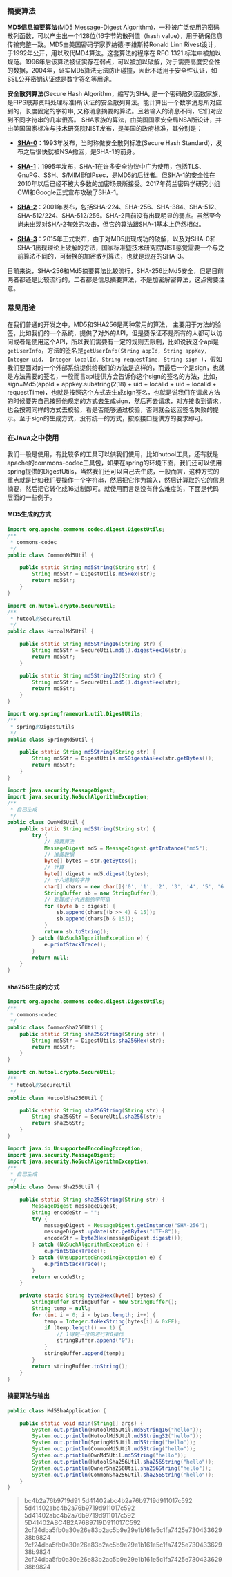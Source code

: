 ### 摘要算法

**MD5信息摘要算法**(MD5 Message-Digest Algorithm)，一种被广泛使用的密码散列函数，可以产生出一个128位(16字节的散列值（hash value），用于确保信息传输完整一致。MD5由美国密码学家罗纳德·李维斯特Ronald Linn Rivest设计，于1992年公开，用以取代MD4算法。这套算法的程序在 RFC 1321 标准中被加以规范。1996年后该算法被证实存在弱点，可以被加以破解，对于需要高度安全性的数据，2004年，证实MD5算法无法防止碰撞，因此不适用于安全性认证，如SSL公开密钥认证或是数字签名等用途。

**安全散列算法**(Secure Hash Algorithm，缩写为SHA, 是一个密码散列函数家族，是FIPS联邦资料处理标准)所认证的安全散列算法。能计算出一个数字消息所对应到的，长度固定的字符串, 又称消息摘要的算法。且若输入的消息不同，它们对应到不同字符串的几率很高。
SHA家族的算法，由美国国家安全局NSA所设计，并由美国国家标准与技术研究院NIST发布，是美国的政府标准，其分别是：

- **[SHA-0](https://zh.wikipedia.org/wiki/SHA-0)**：1993年发布，当时称做安全散列标准(Secure Hash Standard)，发布之后很快就被NSA撤回，是SHA-1的前身。

- **[SHA-1](https://zh.wikipedia.org/wiki/SHA-1)**：1995年发布，SHA-1在许多安全协议中广为使用，包括TLS、GnuPG、SSH、S/MIME和IPsec，是MD5的后继者。但SHA-1的安全性在2010年以后已经不被大多数的加密场景所接受。2017年荷兰密码学研究小组CWI和Google正式宣布攻破了SHA-1。

- **[SHA-2](https://zh.wikipedia.org/wiki/SHA-2)**：2001年发布，包括SHA-224、SHA-256、SHA-384、SHA-512、SHA-512/224、SHA-512/256。SHA-2目前没有出现明显的弱点。虽然至今尚未出现对SHA-2有效的攻击，但它的算法跟SHA-1基本上仍然相似。

- **[SHA-3](https://zh.wikipedia.org/wiki/SHA-3)**：2015年正式发布，由于对MD5出现成功的破解，以及对SHA-0和SHA-1出现理论上破解的方法，国家标准暨技术研究院NIST感觉需要一个与之前算法不同的，可替换的加密散列算法，也就是现在的SHA-3。

目前来说，SHA-256和Md5摘要算法比较流行，SHA-256比Md5安全，但是目前两者都还是比较流行的，二者都是信息摘要算法，不是加密解密算法，这点需要注意。

### 常见用途
在我们普通的开发之中，MD5和SHA256是两种常用的算法， 主要用于方法的验签，比如我们的一个系统，提供了对外的API，但是要保证不是所有的人都可以访问或者是使用这个API，所以我们需要有一定的规则去限制，比如说我这个api是`getUserInfo`，方法的签名是`getUserInfo(String appId, String appKey, Integer uid， Integer localId, String requestTime, String sign )`，假如我们要面对的一个外部系统提供给我们的方法是这样的，而最后一个是sign，也就是方法需要的签名，一般而言api提供方会告诉你这个sign的签名的方法，比如，sign=Md5(appId + appkey.substring(2,18) + uid + localId + uid + localId + requestTime)，也就是按照这个方式去生成sign签名，也就是说我们在请求方法的时候要先自己按照他规定的方式去生成sign，然后再去请求，对方接收到请求，也会按照同样的方式去校验，看是否能够通过校验，否则就会返回签名失败的提示。至于sign的生成方式，没有统一的方式，按照接口提供方的要求即可。

### 在Java之中使用

我们一般是使用，有比较多的工具可以供我们使用，比如hutool工具，还有就是apache的commons-codec工具包，如果在spring的环境下面，我们还可以使用spring提供的DigestUtils，当然我们还可以自己去生成，一般而言，这种方式的重点就是比如我们要操作一个字符串，然后把它作为输入，然后计算取的它的信息摘要，然后把它转化成16进制即可。就使用而言是没有什么难度的，下面是代码层面的一些例子。

#### MD5生成的方式
```java
import org.apache.commons.codec.digest.DigestUtils;
/**
 * commons-codec
 */
public class CommonMd5Util {

    public static String md5String(String str) {
        String md5Str = DigestUtils.md5Hex(str);
        return md5Str;
    }
}
```

```java
import cn.hutool.crypto.SecureUtil;
/**
 * hutool的SecureUtil
 */
public class HutoolMd5Util {

    public static String md5String16(String str) {
        String md5Str = SecureUtil.md5().digestHex16(str);
        return md5Str;
    }

    public static String md5String32(String str) {
        String md5Str = SecureUtil.md5().digestHex(str);
        return md5Str;
    }
}
```

```java
import org.springframework.util.DigestUtils;
/**
 * spring的DigestUtils
 */
public class SpringMd5Util {

    public static String md5String(String str) {
        String md5Str = DigestUtils.md5DigestAsHex(str.getBytes());
        return md5Str;
    }
}

```

```java
import java.security.MessageDigest;
import java.security.NoSuchAlgorithmException;
/**
 * 自己生成
 */
public class OwnMd5Util {
    public static String md5String(String str) {
        try {
            // 摘要算法
            MessageDigest md5 = MessageDigest.getInstance("md5");
            // 准备数据
            byte[] bytes = str.getBytes();
            // 计算
            byte[] digest = md5.digest(bytes);
            // 十六进制的字符
            char[] chars = new char[]{'0', '1', '2', '3', '4', '5', '6', '7', '8', '9', 'A', 'B', 'C', 'D', 'E', 'F'};
            StringBuffer sb = new StringBuffer();
            // 处理成十六进制的字符串
            for (byte b : digest) {
                sb.append(chars[(b >> 4) & 15]);
                sb.append(chars[b & 15]);
            }
            return sb.toString();
        } catch (NoSuchAlgorithmException e) {
            e.printStackTrace();
        }
        return null;
    }
}
```

#### sha256生成的方式

```java
import org.apache.commons.codec.digest.DigestUtils;
/**
 * commons-codec
 */
public class CommonSha256Util {
    public static String sha256String(String str) {
        String md5Str = DigestUtils.sha256Hex(str);
        return md5Str;
    }
}
```

```java
import cn.hutool.crypto.SecureUtil;
/**
 * hutool的SecureUtil
 */
public class HutoolSha256Util {

    public static String sha256String(String str) {
        String sha256Str = SecureUtil.sha256(str);
        return sha256Str;
    }
}
```

```java
import java.io.UnsupportedEncodingException;
import java.security.MessageDigest;
import java.security.NoSuchAlgorithmException;
/**
 * 自己生成
 */
public class OwnerSha256Util {

    public static String sha256String(String str) {
        MessageDigest messageDigest;
        String encodeStr = "";
        try {
            messageDigest = MessageDigest.getInstance("SHA-256");
            messageDigest.update(str.getBytes("UTF-8"));
            encodeStr = byte2Hex(messageDigest.digest());
        } catch (NoSuchAlgorithmException e) {
            e.printStackTrace();
        } catch (UnsupportedEncodingException e) {
            e.printStackTrace();
        }
        return encodeStr;
    }

    private static String byte2Hex(byte[] bytes) {
        StringBuffer stringBuffer = new StringBuffer();
        String temp = null;
        for (int i = 0; i < bytes.length; i++) {
            temp = Integer.toHexString(bytes[i] & 0xFF);
            if (temp.length() == 1) {
                // 1得到一位的进行补0操作
                stringBuffer.append("0");
            }
            stringBuffer.append(temp);
        }
        return stringBuffer.toString();
    }
}
```

#### 摘要算法与输出

```java
public class Md5ShaApplication {

    public static void main(String[] args) {
        System.out.println(HutoolMd5Util.md5String16("hello"));
        System.out.println(HutoolMd5Util.md5String32("hello"));
        System.out.println(SpringMd5Util.md5String("hello"));
        System.out.println(CommonMd5Util.md5String("hello"));
        System.out.println(OwnMd5Util.md5String("hello"));
        System.out.println(HutoolSha256Util.sha256String("hello"));
        System.out.println(OwnerSha256Util.sha256String("hello"));
        System.out.println(CommonSha256Util.sha256String("hello"));
    }
}
```

>bc4b2a76b9719d91
>5d41402abc4b2a76b9719d911017c592
>5d41402abc4b2a76b9719d911017c592
>5d41402abc4b2a76b9719d911017c592
>5D41402ABC4B2A76B9719D911017C592
>2cf24dba5fb0a30e26e83b2ac5b9e29e1b161e5c1fa7425e73043362938b9824
>2cf24dba5fb0a30e26e83b2ac5b9e29e1b161e5c1fa7425e73043362938b9824
>2cf24dba5fb0a30e26e83b2ac5b9e29e1b161e5c1fa7425e73043362938b9824





